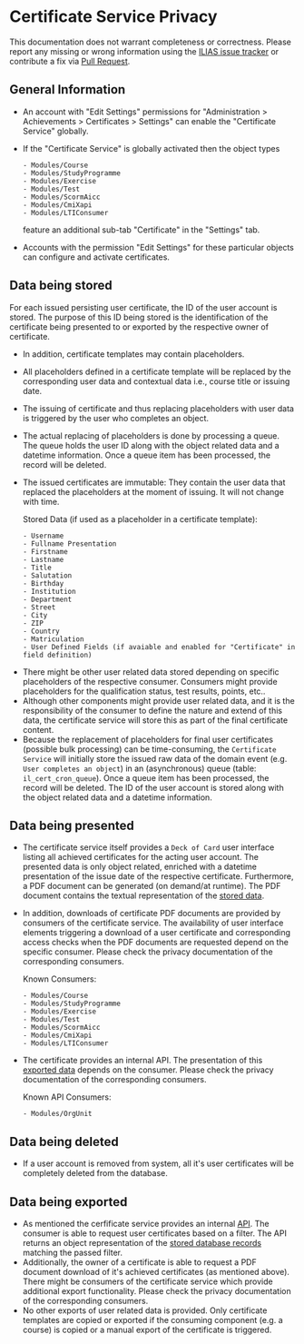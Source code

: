 # Certificate Service Privacy

This documentation does not warrant completeness or correctness. Please report any
missing or wrong information using the [ILIAS issue tracker](https://mantis.ilias.de)
or contribute a fix via [Pull Request](docs/development/contributing.md#pull-request-to-the-repositories).

## General Information

- An account with "Edit Settings" permissions for "Administration > Achievements > Certificates > Settings"
  can enable the "Certificate Service" globally.
- If the "Certificate Service" is globally activated then the object types

      - Modules/Course
      - Modules/StudyProgramme
      - Modules/Exercise
      - Modules/Test
      - Modules/ScormAicc
      - Modules/CmiXapi
      - Modules/LTIConsumer

  feature an additional sub-tab "Certificate" in the "Settings" tab.
- Accounts with the permission "Edit Settings" for these particular objects can configure and activate certificates.

## Data being stored

For each issued persisting user certificate, the ID of the user account is stored. The purpose of this ID being stored
  is the identification of the certificate being presented to or exported by the respective owner of certificate.
* In addition, certificate templates may contain placeholders.
* All placeholders defined in a certificate template will be replaced by the corresponding user data and contextual
  data i.e., course title or issuing date.
* The issuing of certificate and thus replacing placeholders with user data is triggered by the user who
  completes an object.
* The actual replacing of placeholders is done by processing a queue. The queue holds the user ID along with the object
  related data and a datetime information. Once a queue item has been processed, the record will be deleted.
* The issued certificates are immutable: They contain the user data that replaced the placeholders at the
  moment of issuing. It will not change with time.

    Stored Data (if used as a placeholder in a certificate template):

      - Username
      - Fullname Presentation
      - Firstname
      - Lastname
      - Title
      - Salutation
      - Birthday
      - Institution
      - Department
      - Street
      - City
      - ZIP
      - Country
      - Matriculation
      - User Defined Fields (if avaiable and enabled for "Certificate" in field definition)

- There might be other user related data stored depending on specific placeholders of the respective consumer. Consumers
  might provide placeholders for the qualification status, test results, points, etc..
- Although other components might provide user related data, and it is the responsibility of the consumer
  to define the nature and extend of this data, the certificate service will store this as part of the final certificate
  content.
- Because the replacement of placeholders for final user certificates (possible bulk processing) can be time-consuming, the
  `Certificate Service` will initially store the issued raw data of the domain event (e.g. `User completes an object`) in an
  (asynchronous) queue (table: `il_cert_cron_queue`). Once a queue item has been processed, the record will be deleted.
  The ID of the user account is stored along with the object related data and a datetime information.

## Data being presented

- The certificate service itself provides a `Deck of Card` user interface listing all achieved certificates for the acting
  user account. The presented data is only object related, enriched with a datetime presentation of the issue date
  of the respective certificate. Furthermore, a PDF document can be generated (on demand/at runtime). The PDF document
  contains the textual representation of the [stored data](#data-being-stored).
- In addition, downloads of certificate PDF documents are provided by consumers of the certificate service. The
  availability of user interface elements triggering a download of a user certificate and corresponding access checks
  when the PDF documents are requested depend on the specific consumer. Please check the privacy documentation
  of the corresponding consumers. 

    Known Consumers:

      - Modules/Course
      - Modules/StudyProgramme
      - Modules/Exercise
      - Modules/Test
      - Modules/ScormAicc
      - Modules/CmiXapi
      - Modules/LTIConsumer

- The certificate provides an internal API. The presentation of this [exported data](#data-being-exported)
  depends on the consumer. Please check the privacy documentation of the corresponding consumers.

    Known API Consumers:

      - Modules/OrgUnit

## Data being deleted

- If a user account is removed from system, all it's user certificates will be completely deleted from
  the database.

## Data being exported 

- As mentioned the cerfificate service provides an internal [API](./README.md#api). The consumer is able
  to request user certificates based on a filter. The API returns an object representation of the
  [stored database records](#data-being-stored) matching the passed filter.
- Additionally, the owner of a certificate is able to request a PDF document download of it's achieved
  certificates (as mentioned above). There might be consumers of the certificate service which provide additional
  export functionality. Please check the privacy documentation of the corresponding consumers.
- No other exports of user related data is provided. Only certificate templates are copied or exported if the
  consuming component (e.g. a course) is copied or a manual export of the certificate is triggered.